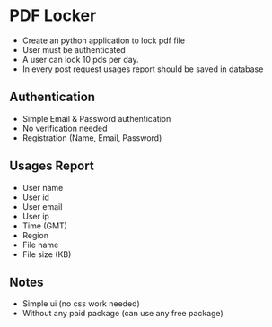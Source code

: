 # PDF Locker
 - Create an python application to lock pdf file
 - User must be authenticated
 - A user can lock 10 pds per day.
 - In every post request usages report should be saved in database

## Authentication
 - Simple Email & Password authentication
 - No verification needed
 - Registration (Name, Email, Password)

## Usages Report
 - User name
 - User id
 - User email
 - User ip
 - Time (GMT)
 - Region
 - File name
 - File size (KB)
 
## Notes
 - Simple ui (no css work needed)
 - Without any paid package (can use any free package) 